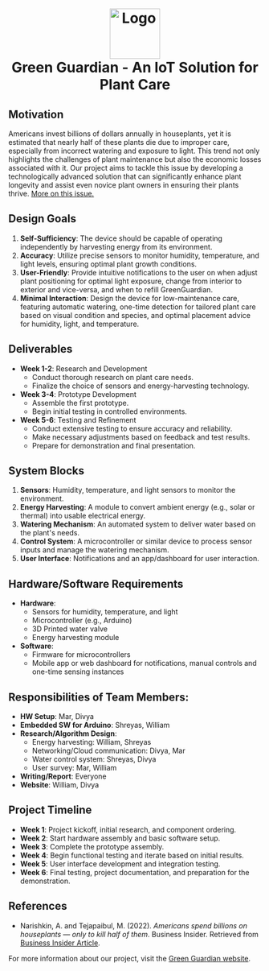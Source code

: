<h1 align="center">
  <img src="http://www.green-guardian.org/assets/GreenGuardians.png" alt="Logo" style="height: 100px; width: auto; vertical-align: middle;">
  <br style="font-size:200%;">
   <strong>Green Guardian - An IoT Solution for Plant Care</strong>
  </br>
</h1>



## Motivation

Americans invest billions of dollars annually in houseplants, yet it is estimated that nearly half of these plants die due to improper care, especially from incorrect watering and exposure to light. This trend not only highlights the challenges of plant maintenance but also the economic losses associated with it. Our project aims to tackle this issue by developing a technologically advanced solution that can significantly enhance plant longevity and assist even novice plant owners in ensuring their plants thrive. [More on this issue.](https://www.businessinsider.com/houseplant-industry-americans-billions-die-2022-3)


## Design Goals

1. **Self-Sufficiency**: The device should be capable of operating independently by harvesting energy from its environment.
2. **Accuracy**: Utilize precise sensors to monitor humidity, temperature, and light levels, ensuring optimal plant growth conditions.
3. **User-Friendly**: Provide intuitive notifications to the user on when adjust plant positioning for optimal light exposure, change from interior to exterior and vice-versa, and when to refill GreenGuardian.
4. **Minimal Interaction**: Design the device for low-maintenance care, featuring automatic watering, one-time detection for tailored plant care based on visual condition and species, and optimal placement advice for humidity, light, and temperature.

## Deliverables

- **Week 1-2**: Research and Development
  - Conduct thorough research on plant care needs.
  - Finalize the choice of sensors and energy-harvesting technology.
- **Week 3-4**: Prototype Development
  - Assemble the first prototype.
  - Begin initial testing in controlled environments.
- **Week 5-6**: Testing and Refinement
  - Conduct extensive testing to ensure accuracy and reliability.
  - Make necessary adjustments based on feedback and test results.
  - Prepare for demonstration and final presentation.

## System Blocks

1. **Sensors**: Humidity, temperature, and light sensors to monitor the environment.
2. **Energy Harvesting**: A module to convert ambient energy (e.g., solar or thermal) into usable electrical energy.
3. **Watering Mechanism**: An automated system to deliver water based on the plant's needs.
4. **Control System**: A microcontroller or similar device to process sensor inputs and manage the watering mechanism.
5. **User Interface**: Notifications and an app/dashboard for user interaction.

## Hardware/Software Requirements

- **Hardware**:
  - Sensors for humidity, temperature, and light
  - Microcontroller (e.g., Arduino)
  - 3D Printed water valve
  - Energy harvesting module
- **Software**:
  - Firmware for microcontrollers
  - Mobile app or web dashboard for notifications, manual controls and one-time sensing instances

## Responsibilities of Team Members:

- **HW Setup**: Mar, Divya
- **Embedded SW for Arduino**: Shreyas, William
- **Research/Algorithm Design**: 
  - Energy harvesting: William, Shreyas
  - Networking/Cloud communication: Divya, Mar
  - Water control system: Shreyas, Divya
  - User survey: Mar, William
- **Writing/Report**: Everyone 
- **Website**: William, Divya


## Project Timeline

- **Week 1**: Project kickoff, initial research, and component ordering.
- **Week 2**: Start hardware assembly and basic software setup.
- **Week 3**: Complete the prototype assembly.
- **Week 4**: Begin functional testing and iterate based on initial results.
- **Week 5**: User interface development and integration testing.
- **Week 6**: Final testing, project documentation, and preparation for the demonstration.

## References
- Narishkin, A. and Tejapaibul, M. (2022). *Americans spend billions on houseplants — only to kill half of them*. Business Insider. Retrieved from [Business Insider Article](https://www.businessinsider.com/houseplant-industry-americans-billions-die-2022-3).

For more information about our project, visit the [Green Guardian website](http://www.green-guardian.org).


